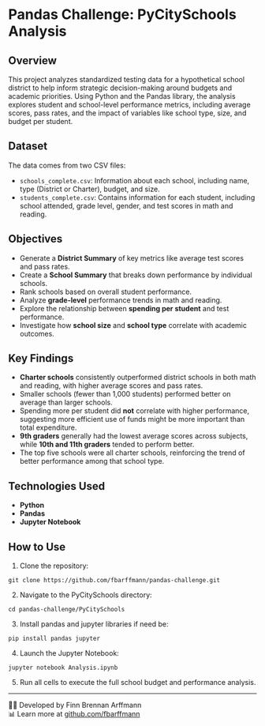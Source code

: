 # Pandas Challenge: PyCitySchools Analysis

## Overview

This project analyzes standardized testing data for a hypothetical school district to help inform strategic decision-making around budgets and academic priorities. Using Python and the Pandas library, the analysis explores student and school-level performance metrics, including average scores, pass rates, and the impact of variables like school type, size, and budget per student.

## Dataset

The data comes from two CSV files:

- `schools_complete.csv`: Information about each school, including name, type (District or Charter), budget, and size.
- `students_complete.csv`: Contains information for each student, including school attended, grade level, gender, and test scores in math and reading.

## Objectives

- Generate a **District Summary** of key metrics like average test scores and pass rates.
- Create a **School Summary** that breaks down performance by individual schools.
- Rank schools based on overall student performance.
- Analyze **grade-level** performance trends in math and reading.
- Explore the relationship between **spending per student** and test performance.
- Investigate how **school size** and **school type** correlate with academic outcomes.

## Key Findings

- **Charter schools** consistently outperformed district schools in both math and reading, with higher average scores and pass rates.
- Smaller schools (fewer than 1,000 students) performed better on average than larger schools.
- Spending more per student did **not** correlate with higher performance, suggesting more efficient use of funds might be more important than total expenditure.
- **9th graders** generally had the lowest average scores across subjects, while **10th and 11th graders** tended to perform better.
- The top five schools were all charter schools, reinforcing the trend of better performance among that school type.

## Technologies Used

- **Python**
- **Pandas**
- **Jupyter Notebook**


## How to Use

1. Clone the repository:

```
git clone https://github.com/fbarffmann/pandas-challenge.git
```

2. Navigate to the PyCitySchools directory:

```
cd pandas-challenge/PyCitySchools
```

3. Install pandas and jupyter libraries if need be:

```
pip install pandas jupyter
```

4. Launch the Jupyter Notebook:

```
jupyter notebook Analysis.ipynb
```

5. Run all cells to execute the full school budget and performance analysis.

---

👨‍💻 Developed by Finn Brennan Arffmann  
📊 Learn more at [github.com/fbarffmann](https://github.com/fbarffmann)